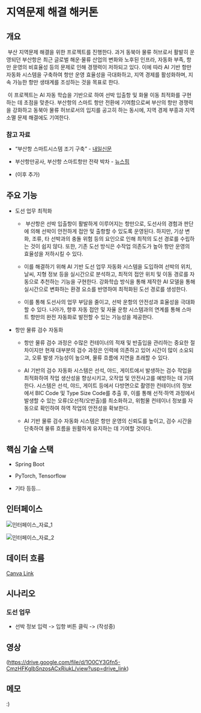 # 지역문제 해결 해커톤

## 개요

&nbsp;부산 지역문제 해결을 위한 프로젝트를 진행한다. 과거 동북아 물류 허브로서 활발히 운영되던 부산항은 최근 글로벌 해운·물류 산업의 변화와 노후된 인프라, 자동화 부족, 항만 운영의 비효율성 등의 문제로 인해 경쟁력이 저하되고 있다. 이에 따라 AI 기반 항만 자동화 시스템을 구축하여 항만 운영 효율성을 극대화하고, 지역 경제를 활성화하며, 지속 가능한 항만 생태계를 조성하는 것을 목표로 한다.

&nbsp;이 프로젝트는 AI 자동 학습을 기반으로 하여 선박 입출항 및 화물 이동 최적화를 구현하는 데 초점을 맞춘다. 부산항의 스마트 항만 전환에 기여함으로써 부산의 항만 경쟁력을 강화하고 동북아 물류 허브로서의 입지를 공고히 하는 동시에, 지역 경제 부흥과 지역 소멸 문제 해결에도 기여한다.


### 참고 자료

- “부산항 스마트시스템 조기 구축” - [내일신문](https://www.naeil.com/news/read/537644)

- 부산항만공사, 부산항 스마트항만 전략 박차 - [뉴스핌](https://www.newspim.com/news/view/20250113001088)

- (이후 추가)


## 주요 기능

- 도선 업무 최적화

  -  부산항은 선박 입출항이 활발하게 이루어지는 항만으로, 도선사의 경험과 판단에 의해 선박이 안전하게 접안 및 출항할 수 있도록 운영된다. 하지만, 기상 변화, 조류, 타 선박과의 충돌 위험 등의 요인으로 인해 최적의 도선 경로를 수립하는 것이 쉽지 않다. 또한, 기존 도선 방식은 수작업 의존도가 높아 항만 운영의 효율성을 저하시킬 수 있다.
  
  - 이를 해결하기 위해 AI 기반 도선 업무 자동화 시스템을 도입하여 선박의 위치, 날씨, 지형 정보 등을 실시간으로 분석하고, 최적의 접안 위치 및 이동 경로를 자동으로 추천하는 기능을 구현한다. 강화학습 방식을 통해 제작한 AI 모델을 통해 실시간으로 변화하는 환경 요소를 반영하여 최적화된 도선 경로를 생성한다.
  
  - 이를 통해 도선사의 업무 부담을 줄이고, 선박 운항의 안전성과 효율성을 극대화할 수 있다. 나아가, 향후 자동 접안 및 자율 운항 시스템과의 연계를 통해 스마트 항만의 완전 자동화로 발전할 수 있는 가능성을 제공한다.

- 항만 물류 검수 자동화

  - 항만 물류 검수 과정은 수많은 컨테이너의 적재 및 반출입을 관리하는 중요한 절차이지만 현재 대부분의 검수 과정은 인력에 의존하고 있어 시간이 많이 소요되고, 오류 발생 가능성이 높으며, 물류 흐름에 지연을 초래할 수 있다.

  - AI 기반의 검수 자동화 시스템은 선석, 야드, 게이트에서 발생하는 검수 작업을 최적화하여 작업 생산성을 향상시키고, 오작업 및 안전사고를 예방하는 데 기여한다. 시스템은 선석, 야드, 게이트 등에서 다방면으로 촬영한 컨테이너의 정보에서 BIC Code 및 Type Size Code를 추출 후, 이를 통해 선적·하역 과정에서 발생할 수 있는 오류(오선적/오반출)를 최소화하고, 위험물 컨테이너 정보를 자동으로 확인하여 하역 작업의 안전성을 확보한다.

  - AI 기반 물류 검수 자동화 시스템은 항만 운영의 신뢰도를 높이고, 검수 시간을 단축하여 물류 흐름을 원활하게 유지하는 데 기여할 것이다.


## 핵심 기술 스택

- Spring Boot

- PyTorch, Tensorflow

- 기타 등등...


## 인터페이스

![인터페이스_자료_1](https://github.com/nacho2407/marine_copilot/blob/main/etc/img/interface_1.jpg)

![인터페이스_자료_2](https://github.com/nacho2407/marine_copilot/blob/main/etc/img/interface_2.jpg)


## 데이터 흐름

[Canva Link](https://www.canva.com/design/DAGe4qcUVzM/9yD7shNlYk-8l3d44qNUvQ/view?utm_content=DAGe4qcUVzM&utm_campaign=designshare&utm_medium=link2&utm_source=uniquelinks&utlId=h13892caa96)


## 시나리오

### 도선 업무

- 선박 정보 입력 -> 입항 버튼 클릭 -> (작성중)
## 영상
(https://drive.google.com/file/d/1O0CY3Gfn5-CmzHFKglbSnzosACxRiukL/view?usp=drive_link)

## 메모

:)
